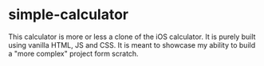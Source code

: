 # simple-calculator

This calculator is more or less a clone of the iOS calculator. It is purely built using vanilla HTML, JS and CSS. It is meant to showcase my ability to build a "more complex" project form scratch.
